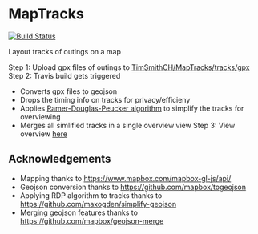 # MapTracks
[![Build Status](https://travis-ci.org/TimSmithCH/MapTracks.svg?branch=master)](https://travis-ci.org/TimSmithCH/MapTracks)

Layout tracks of outings on a map

Step 1: Upload gpx files of outings to [TimSmithCH/MapTracks/tracks/gpx](https://github.com/TimSmithCH/MapTracks/tree/master/tracks/gpx) 
Step 2: Travis build gets triggered 
 - Converts gpx files to geojson 
 - Drops the timing info on tracks for privacy/efficieny 
 - Applies [Ramer-Douglas-Peucker algorithm](https://en.wikipedia.org/wiki/Ramer%E2%80%93Douglas%E2%80%93Peucker_algorithm) to simplify the tracks for overviewing 
 - Merges all simlified tracks in a single overview view 
Step 3: View overview [here](https://timsmithch.github.io/MapTracks/) 

## Acknowledgements
- Mapping thanks to https://www.mapbox.com/mapbox-gl-js/api/ 
- Geojson conversion thanks to https://github.com/mapbox/togeojson 
- Applying RDP algorithm to tracks thanks to https://github.com/maxogden/simplify-geojson 
- Merging geojson features thanks to https://github.com/mapbox/geojson-merge 
